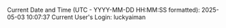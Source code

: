 Current Date and Time (UTC - YYYY-MM-DD HH:MM:SS formatted): 2025-05-03 10:07:37
Current User's Login: luckyaiman
